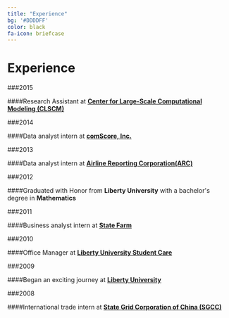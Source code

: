 ```yaml
---
title: "Experience"
bg: '#DDDDFF'
color: black
fa-icon: briefcase
---
```


# Experience

###2015

####Research Assistant at [**Center for Large-Scale Computational Modeling (CLSCM)**](http://www.virginia.edu/CLSCM/)

###2014

####Data analyst intern at [**comScore, Inc.**](http://www.comscore.com/)

###2013

####Data analyst intern at [**Airline Reporting Corporation(ARC)**](https://www.arccorp.com/index.jsp)

###2012

####Graduated with Honor from **Liberty University** with a bachelor's degree in **Mathematics**

###2011

####Business analyst intern at [**State Farm**](https://www.statefarm.com/)

###2010

####Office Manager at [**Liberty University Student Care**](http://www.liberty.edu/studentaffairs/studentcare/)

###2009

####Began an exciting journey at [**Liberty University**](http://www.liberty.edu/)

###2008

####International trade intern at [**State Grid Corporation of China (SGCC)**](http://www.sgcc.com.cn/ywlm/index.shtml)
